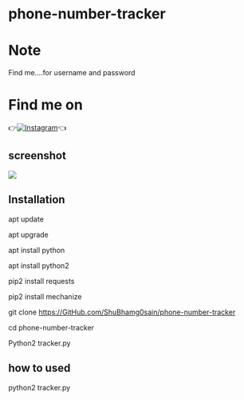 # phone-number-tracker 
# Note 
Find me....for username and password

# Find me on 

👉[![Instagram](https://img.shields.io/badge/INSTAGRAM-FOLLOW-red?style=for-the-badge&logo=instagram)](https://www.instagram.com/shubham_g0sain/)👈


## screenshot
![ ](https://raw.githubusercontent.com/ShuBhamg0sain/phone-number-tracker/master/Screenshot_20201012_071932.jpg)

## Installation

apt update

apt upgrade

apt install python

apt install python2

pip2 install requests

pip2 install mechanize

git clone https://GitHub.com/ShuBhamg0sain/phone-number-tracker

cd phone-number-tracker

Python2 tracker.py

## how to used
python2 tracker.py <number>
